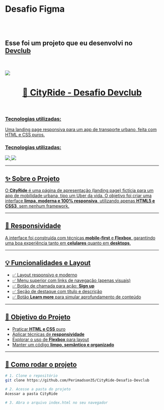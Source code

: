 <h1>Desafio Figma</h1>
<br>
<br>
<h2>Esse foi um projeto que eu desenvolvi no <a href="https://rodolmori.com.br/devclub">Devclub</h2>
<br>
<br>
<img src="https://github.com/Perimadson35/Desafio-Projeto-Figma/blob/master/img/Imagem.logo.png?raw=true">
<br>

<h1 align="center">🚖 CityRide - Desafio Devclub</h1>
<br>

<p align="center">
  <h3>Tecnologias utilizadas: </h3>

  Uma landing page responsiva para um app de transporte urbano, feita com HTML e CSS puros.  
</p>

<p align="center">
    <h3>Tecnologias utilizadas: </h3>

  <img src="https://img.shields.io/badge/HTML5-E34F26?style=for-the-badge&logo=html5&logoColor=white" />
  <img src="https://img.shields.io/badge/CSS3-1572B6?style=for-the-badge&logo=css3&logoColor=white" />
</p>

---

## ✨ Sobre o Projeto

O **CityRide** é uma página de apresentação (landing page) fictícia para um app de mobilidade urbana, tipo um Uber da vida. O objetivo foi criar uma interface **limpa, moderna e 100% responsiva**, utilizando apenas **HTML5 e CSS3**, sem nenhum framework.

---

## 📱 Responsividade

A interface foi construída com técnicas **mobile-first** e **Flexbox**, garantindo uma boa experiência tanto em **celulares** quanto em **desktops**.

---

## 💡 Funcionalidades e Layout

- ✅ Layout responsivo e moderno  
- ✅ Menu superior com links de navegação (apenas visuais)  
- ✅ Botão de chamada para ação: **Sign up**  
- ✅ Seção de destaque com título e descrição  
- ✅ Botão **Learn more** para simular aprofundamento de conteúdo  

---

## 🎯 Objetivo do Projeto

- Praticar **HTML e CSS** puro
- Aplicar técnicas de **responsividade**
- Explorar o uso de **Flexbox** para layout
- Manter um código **limpo, semântico e organizado**


---

## 🚀 Como rodar o projeto

```bash
# 1. Clone o repositório
git clone https://github.com/Perimadson35/CityRide-Desafio-Devclub

# 2. Acesse a pasta do projeto
Acessar a pasta CityRide

# 3. Abra o arquivo index.html no seu navegador

